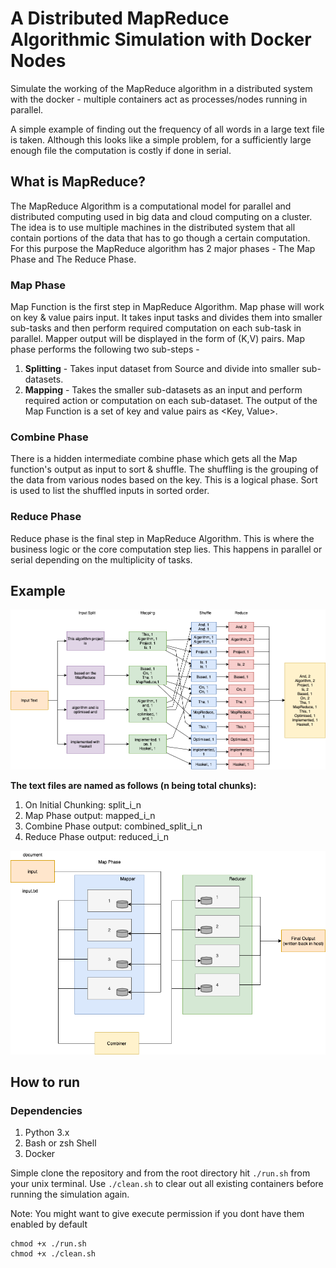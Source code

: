 # A Distributed MapReduce Algorithmic Simulation with Docker Nodes


Simulate the working of the MapReduce algorithm in a distributed system with the docker - multiple containers act as processes/nodes running in parallel. 

A simple example of finding out the frequency of all words in a large text file is taken. Although this looks like a simple problem, for a sufficiently large enough file the computation is costly if done in serial.

## What is MapReduce?

The MapReduce Algorithm is a computational model for parallel and distributed computing used in big data and cloud computing on a cluster. The idea is to use multiple machines in the distributed system that all contain portions of the data that has to go though a certain computation. For this purpose the MapReduce algorithm has 2 major phases - The Map Phase and The Reduce Phase.

### Map Phase

Map Function is the first step in MapReduce Algorithm. Map phase will work on key & value pairs input. It takes input tasks and divides them into smaller sub-tasks and then perform required computation on each sub-task in parallel. Mapper output will be displayed in the form of (K,V) pairs. Map phase performs the following two sub-steps -
1. **Splitting** - Takes input dataset from Source and divide into smaller sub-datasets.
2. **Mapping** - Takes the smaller sub-datasets as an input and perform required action or computation on each sub-dataset.
The output of the Map Function is a set of key and value pairs as <Key, Value>.

### Combine Phase

There is a hidden intermediate combine phase which gets all the Map function's output as input to sort & shuffle. The shuffling is the grouping of the data from various nodes based on the key. This is a logical phase. Sort is used to list the shuffled inputs in sorted order.

### Reduce Phase

Reduce phase is the final step in MapReduce Algorithm. This is where the business logic or the core computation step lies. This happens in parallel or serial depending on the multiplicity of tasks.

## Example

![example](assets/arch-flow.png)

**The text files are named as follows (n being total chunks):**
1. On Initial Chunking: split_i_n
2. Map Phase output: mapped_i_n
3. Combine Phase output: combined_split_i_n
4. Reduce Phase output: reduced_i_n

![](assets/fi.png)
## How to run

### Dependencies
1. Python 3.x
2. Bash or zsh Shell
3. Docker

Simple clone the repository and from the root directory hit ````./run.sh```` from your unix terminal. Use ```./clean.sh```  to clear out all existing containers before running the simulation again.

Note: You might want to give execute permission if you dont have them enabled by default

```
chmod +x ./run.sh
chmod +x ./clean.sh
```

